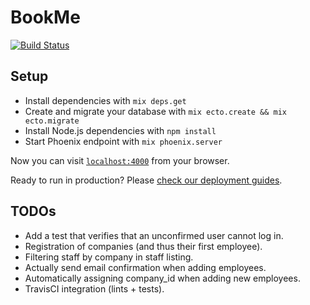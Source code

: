 # BookMe

[![Build Status](https://travis-ci.org/sveittir-finnar/book-me.svg?branch=master)](https://travis-ci.org/sveittir-finnar/book-me)

## Setup

  * Install dependencies with `mix deps.get`
  * Create and migrate your database with `mix ecto.create && mix ecto.migrate`
  * Install Node.js dependencies with `npm install`
  * Start Phoenix endpoint with `mix phoenix.server`

Now you can visit [`localhost:4000`](http://localhost:4000) from your browser.

Ready to run in production? Please [check our deployment guides](http://www.phoenixframework.org/docs/deployment).

## TODOs

* Add a test that verifies that an unconfirmed user cannot log in.
* Registration of companies (and thus their first employee).
* Filtering staff by company in staff listing.
* Actually send email confirmation when adding employees.
* Automatically assigning company_id when adding new employees.
* TravisCI integration (lints + tests).
